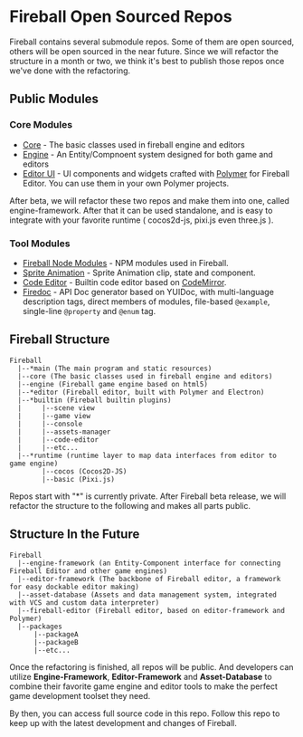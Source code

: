 # Fireball Open Sourced Repos

Fireball contains several submodule repos. Some of them are open sourced, others will be open sourced in the near future. Since we will refactor the structure in a month or two, we think it's best to publish those repos once we've done with the refactoring.

## Public Modules

### Core Modules

- [Core](https://github.com/fireball-x/core) - The basic classes used in fireball engine and editors
- [Engine](https://github.com/fireball-x/engine) - An Entity/Compnoent system designed for both game and editors
- [Editor UI](https://github.com/fireball-x/editor-ui) - UI components and widgets crafted with [Polymer](polymer-project.org) for Fireball Editor. You can use them in your own Polymer projects.

After beta, we will refactor these two repos and make them into one, called engine-framework. After that it can be used standalone, and is easy to integrate with your favorite runtime ( cocos2d-js, pixi.js even three.js ).

### Tool Modules

- [Fireball Node Modules](https://github.com/fireball-x/modules) - NPM modules used in Fireball.
- [Sprite Animation](https://github.com/fireball-x/sprite-animation) - Sprite Animation clip, state and component.
- [Code Editor](https://github.com/fireball-x/code-editor) - Builtin code editor based on [CodeMirror](https://github.com/codemirror/codemirror).
- [Firedoc](https://github.com/fireball-x/firedoc) - API Doc generator based on YUIDoc, with multi-language description tags, direct members of modules, file-based `@example`, single-line `@property` and `@enum` tag.


## Fireball Structure

```plain
Fireball
  |--*main (The main program and static resources)
  |--core (The basic classes used in fireball engine and editors)
  |--engine (Fireball game engine based on html5)
  |--*editor (Fireball editor, built with Polymer and Electron)
  |--*builtin (Fireball builtin plugins)
  |     |--scene view
  |     |--game view
  |     |--console
  |     |--assets-manager
  |     |--code-editor
  |     |--etc...
  |--*runtime (runtime layer to map data interfaces from editor to game engine)
        |--cocos (Cocos2D-JS)
        |--basic (Pixi.js)
```

Repos start with "\*" is currently private. After Fireball beta release, we will refactor the structure to the following and makes all parts public.

## Structure In the Future

```plain
Fireball
  |--engine-framework (an Entity-Component interface for connecting Fireball Editor and other game engines)
  |--editor-framework (The backbone of Fireball editor, a framework for easy dockable editor making)
  |--asset-database (Assets and data management system, integrated with VCS and custom data interpreter)
  |--fireball-editor (Fireball editor, based on editor-framework and Polymer)
  |--packages
      |--packageA
      |--packageB
      |--etc...
```

Once the refactoring is finished, all repos will be public. And developers can utilize **Engine-Framework**, **Editor-Framework** and **Asset-Database** to combine their favorite game engine and editor tools to make the perfect game development toolset they need.

By then, you can access full source code in this repo. Follow this repo to keep up with the latest development and changes of Fireball.
